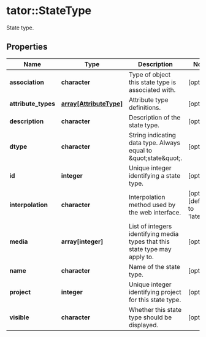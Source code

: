 # tator::StateType

State type.
## Properties
Name | Type | Description | Notes
------------ | ------------- | ------------- | -------------
**association** | **character** | Type of object this state type is associated with. | [optional] 
**attribute_types** | [**array[AttributeType]**](AttributeType.md) | Attribute type definitions. | [optional] 
**description** | **character** | Description of the state type. | [optional] 
**dtype** | **character** | String indicating data type. Always equal to \&quot;state\&quot;. | [optional] 
**id** | **integer** | Unique integer identifying a state type. | [optional] 
**interpolation** | **character** | Interpolation method used by the web interface. | [optional] [default to &#39;latest&#39;]
**media** | **array[integer]** | List of integers identifying media types that this state type may apply to. | [optional] 
**name** | **character** | Name of the state type. | [optional] 
**project** | **integer** | Unique integer identifying project for this state type. | [optional] 
**visible** | **character** | Whether this state type should be displayed. | [optional] 


